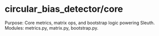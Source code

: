 # circular_bias_detector/core

Purpose: Core metrics, matrix ops, and bootstrap logic powering Sleuth.
Modules: metrics.py, matrix.py, bootstrap.py.
